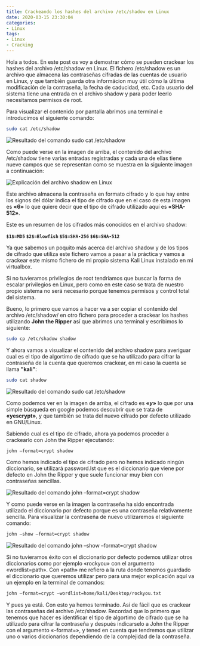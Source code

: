 ```yaml
---
title: Crackeando los hashes del archivo /etc/shadow en Linux 
date: 2020-03-15 23:30:04
categories:
- Linux
tags:
- Linux
- Cracking
---
```


Hola a todos. En este post os voy a demostrar cómo se pueden crackear los hashes del archivo /etc/shadow en Linux. El fichero /etc/shadow es un archivo que almacena las contraseñas cifradas de las cuentas de usuario en Linux, y que también guarda otra informácion muy útil cómo la última modificación de la contraseña, la fecha de caducidad, etc. Cada usuario del sistema tiene una entrada en el archivo shadow y para poder leerlo necesitamos permisos de root.

Para visualizar el contenido por pantalla abrimos una terminal e introducimos el siguiente comando: 

```sh
sudo cat /etc/shadow
```

![Resultado del comando sudo cat /etc/shadow](https://i.ibb.co/Rvnhtq1/kali1.png)

Como puede verse en la imagen de arriba, el contenido del archivo /etc/shadow tiene varias entradas registradas y cada una de ellas tiene nueve campos que se representan como se muestra en la siguiente imagen a continuación:

![Explicación del archivo shadow en Linux](https://i.ibb.co/VJY6jdq/shadow.png)

Este archivo almacena la contraseña en formato cifrado y lo que hay entre los signos del dólar indica el tipo de cifrado que en el caso de esta imagen es **«$6$»** lo que quiere decir que el tipo de cifrado utilizado aquí es **«SHA-512»**.

Este es un resumen de los cifrados más conocidos en el archivo shadow:

**`$1$=MD5`
`$2$=Blowfish`
`$5$=SHA-256`
`$6$=SHA-512`**

Ya que sabemos un poquito más acerca del archivo shadow y de los tipos de cifrado que utiliza este fichero vamos a pasar a la práctica y vamos a crackear este mismo fichero de mi propio sistema Kali Linux instalado en mi virtualbox.

Si no tuvieramos privilegios de root tendríamos que buscar la forma de escalar privilegios en Linux, pero como en este caso se trata de nuestro propio sistema no será necesario porque tenemos permisos y control total del sistema.

Bueno, lo primero que vamos a hacer va a ser copiar el contenido del archivo /etc/shadow/ en otro fichero para proceder a crackear los hashes utilizando **John the Ripper** así que abrimos una terminal y escribimos lo siguiente:

```sh
sudo cp /etc/shadow shadow
```

Y ahora vamos a visualizar el contenido del archivo shadow para averiguar cual es el tipo de algortimo de cifrado que se ha utilizado para cifrar la contraseña de la cuenta que queremos crackear, en mi caso la cuenta se llama **"kali"**:

```sh
sudo cat shadow
```

![Resultado del comando sudo cat /etc/shadow](https://i.ibb.co/C1bfbdP/kali2.png)

Como podemos ver en la imagen de arriba, el cifrado es **«$y$»** lo que por una simple búsqueda en google podemos descubrir que se trata de **«yescrypt»**, y que también se trata del nuevo cifrado por defecto utilizado en GNU/Linux.

Sabiendo cual es el tipo de cifrado, ahora ya podemos proceder a crackearlo con John the Ripper ejecutando:


```sh
john –format=crypt shadow
```

Como hemos indicado el tipo de cifrado pero no hemos indicado ningún diccionario, se utilizará password.lst que es el diccionario que viene por defecto en John the Ripper y que suele funcionar muy bien con contraseñas sencillas.

![Resultado del comando john –format=crypt shadow](https://i.ibb.co/NT693tY/kali3.png)

Y como puede verse en la imagen la contraseña ha sido encontrada utilizado el diccionario por defecto porque es una contraseña relativamente sencilla. Para visualizar la contraseña de nuevo utilizaremos el siguiente comando:


```sh
john –show –format=crypt shadow
```

![Resultado del comando john –show –format=crypt shadow](https://i.ibb.co/CQCMn18/kali4.png)

Si no tuvieramos éxito con el diccionario por defecto podemos utilizar otros diccionarios como por ejemplo «rockyou» con el argumento «wordlist=path». Con «path» me refiero a la ruta donde tenemos guardado el diccionario que queremos utilizar pero para una mejor explicación aquí va un ejemplo en la terminal de comandos:

```sh
john –format=crypt –wordlist=home/kali/Desktop/rockyou.txt
```

Y pues ya está. Con esto ya hemos terminado. Así de fácil que es crackear las contraseñas del archivo /etc/shadow. Recordad que lo primero que tenemos que hacer es identificar el tipo de algortimo de cifrado que se ha utilizado para cifrar la contraseña y después indicarselo a John the Ripper con el argumento «–format=», y tened en cuenta que tendremos que utilizar uno o varios diccionarios dependiendo de la complejidad de la contraseña.
